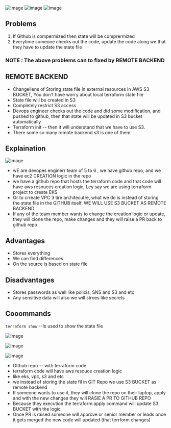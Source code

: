 ![image](https://github.com/pavankumar0077/terraform-zero-to-hero/assets/40380941/6486f2e1-cc68-452d-8fab-94a15cfc803c)
![image](https://github.com/pavankumar0077/terraform-zero-to-hero/assets/40380941/5d770903-8af9-4bf9-a8f5-575d3158e22a)
![image](https://github.com/pavankumar0077/terraform-zero-to-hero/assets/40380941/a559a377-77a4-420b-b056-2206c54d9600)



Problems
--
1) If Github is compermized then state will be comprermized
2) Everytime someone checks out the code, update the code along we that they have to update the state file

### NOTE : The above problems can to fixed by **REMOTE BACKEND**

REMOTE BACKEND
--
- Changellens of Storing state file in external resources in AWS S3 BUCKET, You don't have worry about local terraform state file
- State file will be created in S3
- Completely restrict S3 access
- Devops engineer checks out the code and did some modification, and pushed to github, then that state will be updated in S3 bucket automatically
- Terraform init -- then it will understand that we have to use S3.
- There some so many remote backend s3 is one of them.

Explaination
--
![image](https://github.com/pavankumar0077/terraform-zero-to-hero/assets/40380941/a6f7f284-2c5a-428c-b53f-e20dfead6d8c)

- wE are devopes enginerr team of 5 to 6 , we have github repo, and we have ec2 CREATION logic in the repo
- we have a github repo that hosts the terraform code and that code will have aws resouces creation logic, Ley say we are using terraform project to create EKS
- Or to crreate VPC 3 tire architecutre, what we do is instead of storing the state file in the GITHUB itself, WE WILL USE S3 BUCKET AS REMOTE BACKEND
- If any of the team member wants to change the creation logic or update, they will clone the repo, make changes and they will raise a PR back to github repo

Advantages
--
- Stores everything
- We can find differences
- On the source is based on state file

Disadvantages
--
- Stores passwords as well like policis, SNS and S3 and etc
- Any sensitive data will also we will stroes like secrets

Cooommands
--
``` terraform show ``` --Is used to show the state file

![image](https://github.com/pavankumar0077/terraform-zero-to-hero/assets/40380941/256007d8-53a7-470b-86e7-63358dc6a790)

![image](https://github.com/pavankumar0077/terraform-zero-to-hero/assets/40380941/050471d1-d0e3-42a6-8fe1-321d03efb752)

![image](https://github.com/pavankumar0077/terraform-zero-to-hero/assets/40380941/33ccbc5a-0da0-4a0a-81fb-8e118d340fd5)


- GIthub repo -- with terraform code
- terraform code will have aws resouce creation logic
- like eks, vpc, s3 and etc
- we instead of storing the state fil in GIT Repo we use S3 BUCKET as remote backend
- If someone wants to use it, they will clone the repo on their laptop, apply and with the new changes they will RASIE A PR TO GITHUB REPO
- Because they execution the terraform apply command will update S3 BUCKET with the logic
- Once PR is raised someone will approve or senior member or leads once it gets merged the new code will updated (that terrform changes)
